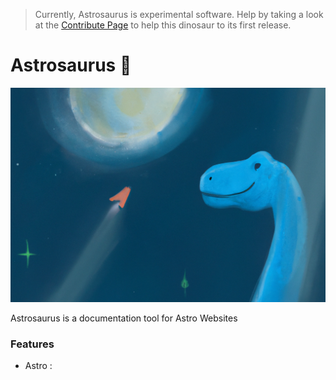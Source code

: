 > Currently, Astrosaurus is experimental software. Help by taking a look at the [Contribute Page](https://astrosaurus.pages.dev/docs/contribute) to
> help this dinosaur to its first release.

# Astrosaurus 🦕

![Astrosaurus looking at astro](./www/public/astrosaurus.png)



Astrosaurus is a documentation tool for Astro Websites

### Features

- Astro :
